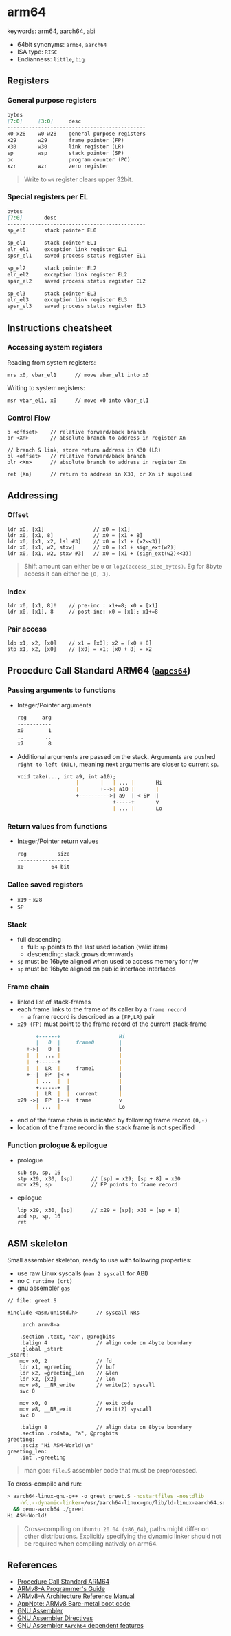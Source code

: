 # arm64
keywords: arm64, aarch64, abi

- 64bit synonyms: `arm64`, `aarch64`
- ISA type: `RISC`
- Endianness: `little`, `big`

## Registers
### General purpose registers
```markdown
bytes
[7:0]     [3:0]     desc
---------------------------------------------
x0-x28    w0-w28    general purpose registers
x29       w29       frame pointer (FP)
x30       w30       link register (LR)
sp        wsp       stack pointer (SP)
pc                  program counter (PC)
xzr       wzr       zero register
```
> Write to `wN` register clears upper 32bit.

### Special registers per EL
```markdown
bytes
[7:0]       desc
---------------------------------------------
sp_el0      stack pointer EL0

sp_el1      stack pointer EL1
elr_el1     exception link register EL1
spsr_el1    saved process status register EL1

sp_el2      stack pointer EL2
elr_el2     exception link register EL2
spsr_el2    saved process status register EL2

sp_el3      stack pointer EL3
elr_el3     exception link register EL3
spsr_el3    saved process status register EL3
```

## Instructions cheatsheet

### Accessing system registers
Reading from system registers:
```armasm
mrs x0, vbar_el1      // move vbar_el1 into x0
```

Writing to system registers:
```armasm
msr vbar_el1, x0      // move x0 into vbar_el1
```

### Control Flow
```armasm
b <offset>    // relative forward/back branch
br <Xn>       // absolute branch to address in register Xn

// branch & link, store return address in X30 (LR)
bl <offset>   // relative forward/back branch
blr <Xn>      // absolute branch to address in register Xn

ret {Xn}      // return to address in X30, or Xn if supplied
```

## Addressing
### Offset
```armasm
ldr x0, [x1]                // x0 = [x1]
ldr x0, [x1, 8]             // x0 = [x1 + 8]
ldr x0, [x1, x2, lsl #3]    // x0 = [x1 + (x2<<3)]
ldr x0, [x1, w2, stxw]      // x0 = [x1 + sign_ext(w2)]
ldr x0, [x1, w2, stxw #3]   // x0 = [x1 + (sign_ext(w2)<<3)]
```
> Shift amount can either be `0` or `log2(access_size_bytes)`. Eg for 8byte
> access it can either be `{0, 3}`.

### Index
```armasm
ldr x0, [x1, 8]!    // pre-inc : x1+=8; x0 = [x1]
ldr x0, [x1], 8     // post-inc: x0 = [x1]; x1+=8
```

### Pair access
```armasm
ldp x1, x2, [x0]    // x1 = [x0]; x2 = [x0 + 8]
stp x1, x2, [x0]    // [x0] = x1; [x0 + 8] = x2
```

## Procedure Call Standard ARM64 ([`aapcs64`][aapcs64])

### Passing arguments to functions
- Integer/Pointer arguments
  ```markdown
  reg     arg
  -----------
  x0        1
  ..       ..
  x7        8
  ```
- Additional arguments are passed on the stack. Arguments are pushed
  `right-to-left (RTL)`, meaning next arguments are closer to current `sp`.
  ```markdown
  void take(..., int a9, int a10);
                     |       |   | ... |       Hi
                     |       +-->| a10 |       |
                     +---------->| a9  | <-SP  |
                                 +-----+       v
                                 | ... |       Lo
  ```

### Return values from functions
- Integer/Pointer return values
  ```markdown
  reg          size
  -----------------
  x0         64 bit
  ```

### Callee saved registers
- `x19` - `x28`
- `SP`

### Stack
- full descending
  - full: `sp` points to the last used location (valid item)
  - descending: stack grows downwards
- `sp` must be 16byte aligned when used to access memory for r/w
- `sp` must be 16byte aligned on public interface interfaces

### Frame chain
- linked list of stack-frames
- each frame links to the frame of its caller by a `frame record`
  - a frame record is described as a `(FP,LR)` pair
- `x29 (FP)` must point to the frame record of the current stack-frame
  ```markdown
        +------+                   Hi
        |   0  |     frame0        |
     +->|   0  |                   |
     |  |  ... |                   |
     |  +------+                   |
     |  |  LR  |     frame1        |
     +--|  FP  |<-+                |
        | ...  |  |                |
        +------+  |                |
        |  LR  |  |  current       |
  x29 ->|  FP  |--+  frame         v
        | ...  |                   Lo
  ```
- end of the frame chain is indicated by following frame record `(0,-)`
- location of the frame record in the stack frame is not specified

### Function prologue & epilogue
- prologue
  ```armasm
  sub sp, sp, 16
  stp x29, x30, [sp]      // [sp] = x29; [sp + 8] = x30
  mov x29, sp             // FP points to frame record
  ```
- epilogue
  ```armasm
  ldp x29, x30, [sp]      // x29 = [sp]; x30 = [sp + 8]
  add sp, sp, 16
  ret
  ```

## ASM skeleton
Small assembler skeleton, ready to use with following properties:
- use raw Linux syscalls (`man 2 syscall` for ABI)
- no `C runtime (crt)`
- gnu assembler [`gas`][gas_doc]
```armasm
// file: greet.S

#include <asm/unistd.h>      // syscall NRs

    .arch armv8-a

    .section .text, "ax", @progbits
    .balign 4                // align code on 4byte boundary
    .global _start
_start:
    mov x0, 2                // fd
    ldr x1, =greeting        // buf
    ldr x2, =greeting_len    // &len
    ldr x2, [x2]             // len
    mov w8, __NR_write       // write(2) syscall
    svc 0

    mov x0, 0                // exit code
    mov w8, __NR_exit        // exit(2) syscall
    svc 0

    .balign 8                // align data on 8byte boundary
    .section .rodata, "a", @progbits
greeting:
    .asciz "Hi ASM-World!\n"
greeting_len:
    .int .-greeting
```
> man gcc: `file.S` assembler code that must be preprocessed.

To cross-compile and run:
```bash
> aarch64-linux-gnu-g++ -o greet greet.S -nostartfiles -nostdlib          \
    -Wl,--dynamic-linker=/usr/aarch64-linux-gnu/lib/ld-linux-aarch64.so.1 \
  && qemu-aarch64 ./greet
Hi ASM-World!
```
> Cross-compiling on `Ubuntu 20.04 (x86_64)`, paths might differ on other
> distributions. Explicitly specifying the dynamic linker should not be
> required when compiling natively on arm64.

## References
- [Procedure Call Standard ARM64][aapcs64]
- [ARMv8-A Programmer's Guide][armv8a_prog_guide]
- [ARMv8-A Architecture Reference Manual][armv8a_arm]
- [AppNote: ARMv8 Bare-metal boot code][armv8_baremetal_boot]
- [GNU Assembler][gas_doc]
- [GNU Assembler Directives][gas_directives]
- [GNU Assembler `AArch64` dependent features][gas_arm64]


[aapcs64]: https://github.com/ARM-software/abi-aa/blob/master/aapcs64/aapcs64.rst
[armv8a_prog_guide]: https://developer.arm.com/documentation/den0024/latest
[armv8a_arm]: https://developer.arm.com/documentation/ddi0487/latest
[armv8_baremetal_boot]: https://developer.arm.com/documentation/dai0527/latest
[gas_doc]: https://sourceware.org/binutils/docs/as
[gas_directives]: https://sourceware.org/binutils/docs/as/Pseudo-Ops.html#Pseudo-Ops
[gas_arm64]: https://sourceware.org/binutils/docs/as/AArch64_002dDependent.html
